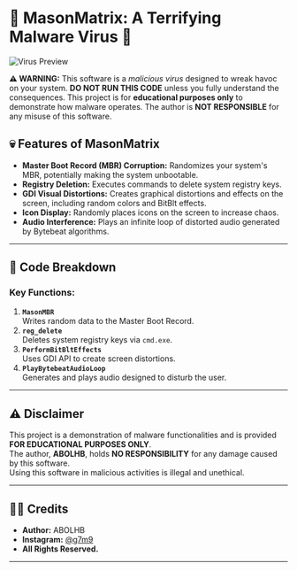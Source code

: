 # 🛑 MasonMatrix: A Terrifying Malware Virus 🛑  

![Virus Preview](https://i.ibb.co/HHjGZPd/image.png)

**⚠ WARNING:** This software is a *malicious virus* designed to wreak havoc on your system. **DO NOT RUN THIS CODE** unless you fully understand the consequences. This project is for **educational purposes only** to demonstrate how malware operates. The author is **NOT RESPONSIBLE** for any misuse of this software.

## 💀 Features of MasonMatrix  
- **Master Boot Record (MBR) Corruption:** Randomizes your system's MBR, potentially making the system unbootable.  
- **Registry Deletion:** Executes commands to delete system registry keys.  
- **GDI Visual Distortions:** Creates graphical distortions and effects on the screen, including random colors and BitBlt effects.  
- **Icon Display:** Randomly places icons on the screen to increase chaos.  
- **Audio Interference:** Plays an infinite loop of distorted audio generated by Bytebeat algorithms.  

---

## 📂 Code Breakdown  
### Key Functions:  
1. **`MasonMBR`**  
   Writes random data to the Master Boot Record.  
2. **`reg_delete`**  
   Deletes system registry keys via `cmd.exe`.  
3. **`PerformBitBltEffects`**  
   Uses GDI API to create screen distortions.  
4. **`PlayBytebeatAudioLoop`**  
   Generates and plays audio designed to disturb the user.  

---

## ⚠ Disclaimer  
This project is a demonstration of malware functionalities and is provided **FOR EDUCATIONAL PURPOSES ONLY**.  
The author, **ABOLHB**, holds **NO RESPONSIBILITY** for any damage caused by this software.  
Using this software in malicious activities is illegal and unethical.  

---

## 🧑‍💻 Credits  
- **Author:** ABOLHB  
- **Instagram:** [@g7m9](https://instagram.com/g7m9)  
- **All Rights Reserved.**  

---
